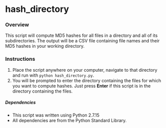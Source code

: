 # hash_directory

### Overview

This script will compute MD5 hashes for all files in a directory and all of its subdirectories. The output will be a CSV file containing file names and their MD5 hashes in your working directory. 

### Instructions

1. Place the script anywhere on your computer, navigate to that directory and run with `python hash_directory.py`.
2. You will be prompted to enter the directory containing the files for which you want to compute hashes. Just press **Enter** if this script is in the directory containing the files.

##### Dependencies

- This script was written using Python 2.7.15
- All dependencies are from the Python Standard Library.
